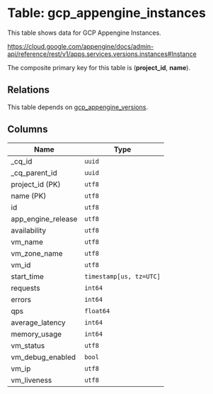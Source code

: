 # Table: gcp_appengine_instances

This table shows data for GCP Appengine Instances.

https://cloud.google.com/appengine/docs/admin-api/reference/rest/v1/apps.services.versions.instances#Instance

The composite primary key for this table is (**project_id**, **name**).

## Relations

This table depends on [gcp_appengine_versions](gcp_appengine_versions).

## Columns

| Name          | Type          |
| ------------- | ------------- |
|_cq_id|`uuid`|
|_cq_parent_id|`uuid`|
|project_id (PK)|`utf8`|
|name (PK)|`utf8`|
|id|`utf8`|
|app_engine_release|`utf8`|
|availability|`utf8`|
|vm_name|`utf8`|
|vm_zone_name|`utf8`|
|vm_id|`utf8`|
|start_time|`timestamp[us, tz=UTC]`|
|requests|`int64`|
|errors|`int64`|
|qps|`float64`|
|average_latency|`int64`|
|memory_usage|`int64`|
|vm_status|`utf8`|
|vm_debug_enabled|`bool`|
|vm_ip|`utf8`|
|vm_liveness|`utf8`|